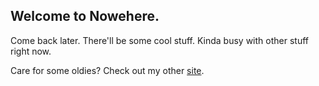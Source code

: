 ## Welcome to Nowehere.

Come back later. There'll be some cool stuff. Kinda busy with other stuff right now.

Care for some oldies? Check out my other [site](https://buluma.co.ke/).
